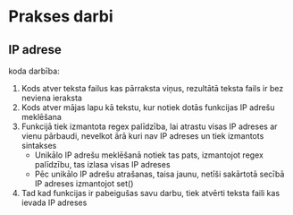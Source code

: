 # Prakses darbi

## IP adrese

koda darbība:
1. Kods atver teksta failus kas pārraksta viņus, rezultātā teksta fails ir bez neviena ieraksta
2. Kods atver mājas lapu kā tekstu, kur notiek dotās funkcijas IP adrešu meklēšana
3. Funkcijā tiek izmantota regex palīdzība, lai atrastu visas IP adreses ar vienu pārbaudi, nevelkot ārā kuri nav IP adreses un tiek izmantots sintakses 
    * Unikālo IP adrešu meklēšanā notiek tas pats, izmantojot regex palīdzību, tas izlasa visas IP adreses
    * Pēc unikālo IP adrešu atrašanas, taisa jaunu, netīši sakārtotā secībā IP adreses izmantojot set()
4. Tad kad funkcijas ir pabeigušas savu darbu, tiek atvērti teksta faili kas ievada IP adreses
